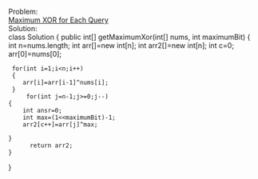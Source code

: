 Problem:
<br>
[Maximum XOR for Each Query](https://leetcode.com/problems/maximum-xor-for-each-query/description/?envType=daily-question&envId=2024-11-08)
<br>
Solution:
<br>
class Solution {
    public int[] getMaximumXor(int[] nums, int maximumBit) {
     int n=nums.length;
     int arr[]=new int[n];
     int arr2[]=new int[n];
     int c=0;
     arr[0]=nums[0];
     
     for(int i=1;i<n;i++)
     {
        arr[i]=arr[i-1]^nums[i];
     }
         for(int j=n-1;j>=0;j--)
    {
        int ansr=0;
        int max=(1<<maximumBit)-1;
        arr2[c++]=arr[j]^max;
          
    } 
          return arr2;
    }
}